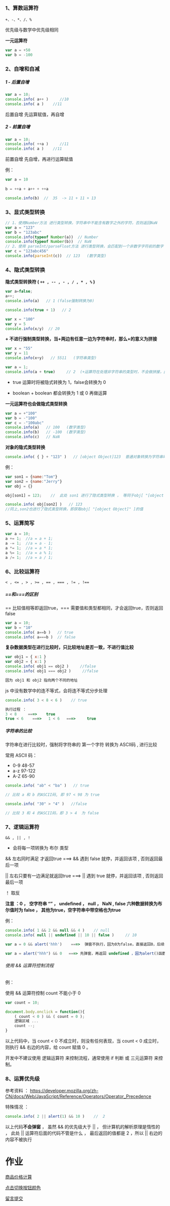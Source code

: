 ### 1、算数运算符

`+、-、*、/、%`

优先级与数学中优先级相同

**一元运算符**

```js
var a = +50
var b = -100
```

### 2、自增和自减

##### 1 - 后置自增

```js
var a = 10;
console.info( a++ )     //10
console.info( a )    //11
```

后置自增 先运算赋值，再自增

##### 2 - 前置自增

```js
var a = 10;
console.info( ++a )     //11
console.info( a )    //11
```

前置自增 先自增，再进行运算赋值

例：

```js
var a = 10
            
b = ++a + a++ + ++a

console.info(b)  //  35  -> 11 + 11 + 13 
```

### 3、显式类型转换

```js
// 1、使用Number方法 进行类型转换，字符串中不能含有数字之外的字符，否则返回NaN
var a = "123"
var b = "123abc"
console.info(typeof Number(a))  // Number
console.info(typeof Number(b))  // NaN  
// 2、使用 parseInt/parseFloat方法 进行类型转换，会匹配到一个非数字字符前的数字
var c = "123abc456"
console.info(parseInt(c))  // 123   (数字类型)
```

### 4、隐式类型转换

**隐式类型转换符 ( `++ , -- , - , / , * , %` )** 

```js
var a=false;   
a++;
console.info(a)   // 1 (false强制转换为0)

console.info(true + 1)   // 2

var x = "100"
var y = 5
console.info(x/y)  // 20
```
**+ 不进行强制类型转换，当+两边有任意一边为字符串时，那么+的意义为拼接**

```js
var x = "55"
var y = 11
console.info(x+y)   // 5511   (字符串类型)

var a = 1;
console.info(a + true)     // 2  (+运算符在处理非字符串的类型时，不会做拼接，此时true将被隐式转换为1)
```

- true 运算时将被隐式转换为 1，false会转换为 0

- boolean + boolean 都会转换为 1 或 0 再做运算

**一元运算符也会做隐式类型转换**

```js
var a = +"100"
var b = -"100"
var c = -"100abc"
console.info(a)   // 100   (数字类型)
console.info(b)   // -100  (数字类型)
console.info(c)   // NaN
```

**对象的隐式类型转换**

```js
console.info( { } + "123" )   // [object Object]123  普通对象转换为字符串时为[object Object]
```
例：

```js
var son1 = {name:"Tom"}
var son2 = {name:"Jerry"}
var obj = {}

obj[son1] = 123;    //  此处 son1 进行了隐式类型转换 ， 等同于obj[ "[object Object]" ] = 123

console.info( obj[son2] )   // 123  
//同上,son2也进行了隐式类型转换，即获取obj[ "[object Object]" ]的值

```

### 5、运算简写

```js
var a = 10;
a += 1;  //a = a + 1;
a -= 1;  //a = a - 1;
a *= 1;  //a = a * 1;
a %= 1;  //a = a % 1;
a /= 1;  //a = a / 1;
```

### 6、比较运算符

`< , <= , > , >= , == , === , != , !==`

##### ==和===的区别

== 比较值相等即返回true，=== 需要值和类型都相同，才会返回true，否则返回false

```js
var a = 10;
var b = "10"
console.info( a==b )   // true
console.info( a===b )  // false
```

**复杂数据类型在进行比较时，只比较地址是否一致，不进行值比较**

```js
var obj1 = { x:1 }
var obj2 = { x:1 }
console.info( obj1 == obj2 )     //false
console.info( obj1 === obj2 )     //false

因为 obj1 和 obj2 指向两个不同的地址
```

js 中没有数学中的连不等式，会将连不等式分步处理

```js
console.info( 3 < 8 < 6 )    // true

执行过程 ： 
3 < 8     ===>    true
true < 6    ===>   1 < 6   ===>     true
```

##### 字符串的比较

字符串在进行比较时，强制将字符串的 第一个字符 转换为 ASCII码 , 进行比较   

常用 ASCII 码：

-   0-9  48-57   
-   a-z   97-122   
-   A-Z  65-90   

```js
console.info( "ab" < "ba" )   // true

// 比较 a 和 b 的ASCII码, 即 97 < 98 为 true  
```

```js
console.info( "30" > "4" )   //false

// 比较 3 和 4 的ASCII码，即 3 > 4  为 false
```

### 7、逻辑运算符

`&& , || , !`

- 会将每一项转换为 布尔 类型

&&  左右同时满足 才返回true   ===>  && 遇到 false 就停，并返回该项 , 否则返回最后一项

||   左右只要有一边满足就返回true    ===>  || 遇到 true 就停，并返回该项 , 否则返回最后一项

！ 取反

**注意 ：0 ， 空字符串 “” ， undefined ， null ， NaN , false 六种数据转换为布尔值时为 false ， 其他为true，空字符串中带空格也为true**

例：

```js
console.info( 1 && 2 && null && 4 )    // null
console.info( null || undefined || 10 || false )     // 10  

var a = 0 && alert('hhh')    ===>  弹窗不执行，因为0为false，直接返回0，后续代码不执行 

var a = alert("hhh") && 0   ===> 先弹窗，再返回 undefined ，因为alert()函数无返回值，默认返回 undefined
```

###### 使用 && 运算符控制流程

例：

使用 && 运算符控制 count 不能小于 0 

```js
var count = 10;

document.body.onclick = function(){
    ( count < 0 ) && ( count = 0 );
    逻辑区域 ...
    count --;
}
```

以上代码中，当 count < 0 不成立时，则没有任何表现，当 count < 0 成立时，则执行 && 右边的内容，给 count 赋值 0 。

开发中不建议使用 逻辑运算符 来控制流程，通常使用 if 判断 或 三元运算符 来控制。

### 8、运算优先级

参考资料 ： https://developer.mozilla.org/zh-CN/docs/Web/JavaScript/Reference/Operators/Operator_Precedence 

特殊情况 ： 

```js
console.info( 2 || alert(1) && 10 )    //  2  
```

以上代码**不会弹窗** ， 虽然 && 的优先级大于 || ， 但计算机的解析原理是惰性的 ， 此处 || 运算符后面的代码不管是什么 ， 最后返回的值都是 2 ，所以 || 右边的内容不被执行



# 作业

[商品价格计算](https://gitrty.github.io/js-work/04-%E5%95%86%E5%93%81%E6%95%B0%E9%87%8F.html)

[点击切换按钮颜色](https://gitrty.github.io/js-work/05-%E7%82%B9%E5%87%BB%E5%88%87%E6%8D%A2%E6%8C%89%E9%92%AE%E9%A2%9C%E8%89%B2.html)

[留言提交](https://gitrty.github.io/js-work/06-%E7%95%99%E8%A8%80%E6%8F%90%E4%BA%A4.html)

 

